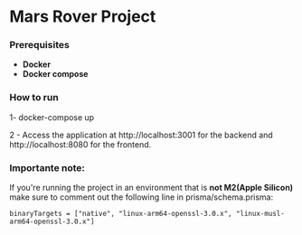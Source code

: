 # Mars Rover Project


### Prerequisites
 - **Docker**
 - **Docker compose**

### How to run
  1- docker-compose up

  2 - Access the application at http://localhost:3001 for the backend and http://localhost:8080 for the frontend.


### Importante note:
  If you're running the project in an environment that is **not M2(Apple Silicon)**  make sure to comment out the following line in prisma/schema.prisma:

  ``binaryTargets = ["native", "linux-arm64-openssl-3.0.x", "linux-musl-arm64-openssl-3.0.x"]``
